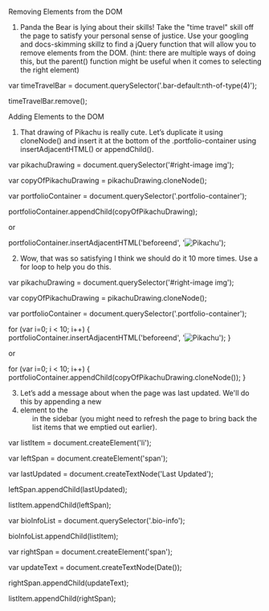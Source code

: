 Removing Elements from the DOM

1. Panda the Bear is lying about their skills! Take the "time travel" skill off the page to satisfy your personal sense of justice. Use your googling and docs-skimming skillz to find a jQuery function that will allow you to remove elements from the DOM. (hint: there are multiple ways of doing this, but the parent() function might be useful when it comes to selecting the right element)

var timeTravelBar = document.querySelector('.bar-default:nth-of-type(4)');

timeTravelBar.remove();


Adding Elements to the DOM

1. That drawing of Pikachu is really cute. Let’s duplicate it using cloneNode() and insert it at the bottom of the .portfolio-container using insertAdjacentHTML() or appendChild().

var pikachuDrawing = document.querySelector('#right-image img');

var copyOfPikachuDrawing = pikachuDrawing.cloneNode();

var portfolioContainer = document.querySelector('.portfolio-container');

portfolioContainer.appendChild(copyOfPikachuDrawing);

or

portfolioContainer.insertAdjacentHTML('beforeend', '<img src="images/pikachu-drawing.jpg" alt="Pikachu" title="Pikachu">');


2. Wow, that was so satisfying I think we should do it 10 more times. Use a for loop to help you do this.

var pikachuDrawing = document.querySelector('#right-image img');

var copyOfPikachuDrawing = pikachuDrawing.cloneNode();

var portfolioContainer = document.querySelector('.portfolio-container');

for (var i=0; i < 10; i++) {
    portfolioContainer.insertAdjacentHTML('beforeend', '<img src="images/pikachu-drawing.jpg" alt="Pikachu" title="Pikachu">');
}

or

for (var i=0; i < 10; i++) {
    portfolioContainer.appendChild(copyOfPikachuDrawing.cloneNode());
}


3. Let’s add a message about when the page was last updated. We'll do this by appending a new <li> element to the <ul> in the sidebar (you might need to refresh the page to bring back the list items that we emptied out earlier).

var listItem = document.createElement('li');

var leftSpan = document.createElement('span');

var lastUpdated = document.createTextNode('Last Updated');

leftSpan.appendChild(lastUpdated);

listItem.appendChild(leftSpan);

var bioInfoList = document.querySelector('.bio-info');

bioInfoList.appendChild(listItem);

var rightSpan = document.createElement('span');

var updateText = document.createTextNode(Date());

rightSpan.appendChild(updateText);

listItem.appendChild(rightSpan);

